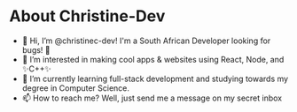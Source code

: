# About Christine-Dev

- 👋 Hi, I’m @christinec-dev! I'm a South African Developer looking for bugs! 🔎
- 👀 I’m interested in making cool apps & websites using React, Node, and ✨C++✨
- 🌱 I’m currently learning full-stack development and studying towards my degree in Computer Science.
- 📫 How to reach me? Well, just send me a message on my secret inbox

